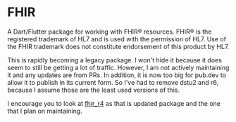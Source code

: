 # FHIR

A Dart/Flutter package for working with FHIR® resources. FHIR® is the registered trademark of HL7 and is used with the permission of HL7. Use of the FHIR trademark does not constitute endorsement of this product by HL7.

This is rapidly becoming a legacy package. I won't hide it because it does seem to still be getting a lot of traffic. However, I am not actively maintaining it and any updates are from PRs. In addition, it is now too big for pub.dev to allow it to publish in its current form. So I've had to remove dstu2 and r6, because I assume those are the least used versions of this.

I encourage you to look at [fhir_r4](https://pub.dev/packages/fhir_r4) as that is updated package and the one that I plan on maintaining. 